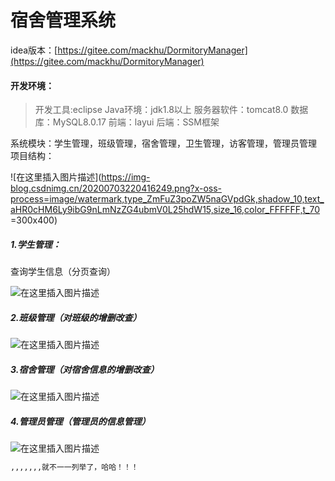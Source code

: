 # 宿舍管理系统
idea版本：[https://gitee.com/mackhu/DormitoryManager](https://gitee.com/mackhu/DormitoryManager)
#### 开发环境：

> 开发工具:eclipse Java环境：jdk1.8以上 服务器软件：tomcat8.0 数据库：MySQL8.0.17
> 前端：layui 后端：SSM框架

系统模块：学生管理，班级管理，宿舍管理，卫生管理，访客管理，管理员管理
项目结构：

![在这里插入图片描述](https://img-blog.csdnimg.cn/20200703220416249.png?x-oss-process=image/watermark,type_ZmFuZ3poZW5naGVpdGk,shadow_10,text_aHR0cHM6Ly9ibG9nLmNzZG4ubmV0L25hdW15,size_16,color_FFFFFF,t_70 =300x400)

##### 1.学生管理：
查询学生信息（分页查询）

![在这里插入图片描述](https://images.gitee.com/uploads/images/2020/0703/221257_2d5df827_7347710.png)

##### 2.班级管理（对班级的增删改查）
![在这里插入图片描述](https://images.gitee.com/uploads/images/2020/0703/221258_c14427dd_7347710.png)

##### 3.宿舍管理（对宿舍信息的增删改查）

![在这里插入图片描述](https://images.gitee.com/uploads/images/2020/0703/221258_670fbf60_7347710.png)

##### 4.管理员管理（管理员的信息管理）

![在这里插入图片描述](https://images.gitee.com/uploads/images/2020/0703/221258_4386cdf7_7347710.png)

```bash
,,,,,,,就不一一列举了，哈哈！！！
```
